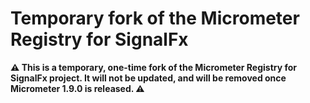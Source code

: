 # Temporary fork of the Micrometer Registry for SignalFx

**:warning:
This is a temporary, one-time fork of the Micrometer Registry for SignalFx project. 
It will not be updated, and will be removed once Micrometer 1.9.0 is released.
:warning:**